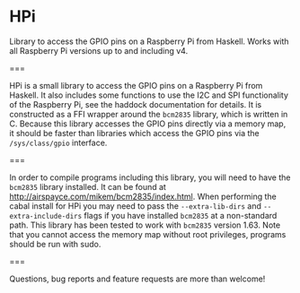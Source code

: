 HPi
===

Library to access the GPIO pins on a Raspberry Pi from Haskell. Works with all Raspberry Pi versions up to and including v4.

===

HPi is a small library to access the GPIO pins on a Raspberry Pi from Haskell. It also includes some functions to use the I2C and SPI functionality of the Raspberry Pi, see the haddock documentation for details. It is constructed as a FFI wrapper around the `bcm2835` library, which is written in C. Because this library accesses the GPIO pins directly via a memory map, it should be faster than libraries which access the GPIO pins via the `/sys/class/gpio` interface.

===

In order to compile programs including this library, you will need to have the `bcm2835` library installed. It can be found at http://airspayce.com/mikem/bcm2835/index.html. When performing the cabal install for HPi you may need to pass the `--extra-lib-dirs` and `--extra-include-dirs` flags if you have installed `bcm2835` at a non-standard path. This library has been tested to work with `bcm2835` version 1.63. Note that you cannot access the memory map without root privileges, programs should be run with sudo.

===

Questions, bug reports and feature requests are more than welcome!

